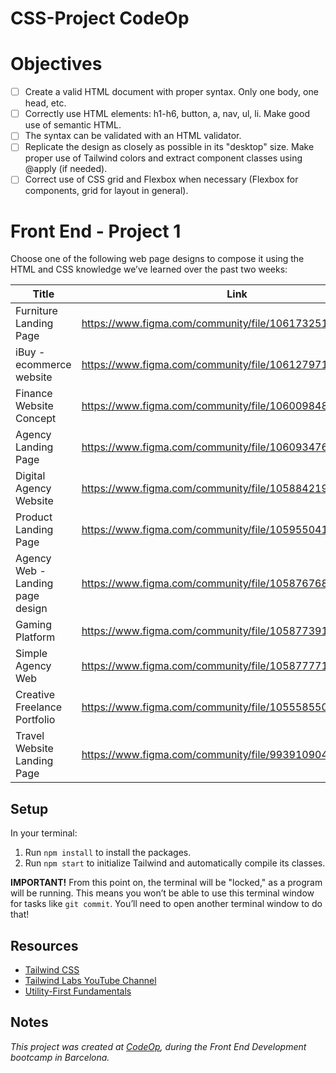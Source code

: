 # CSS-Project CodeOp
# Objectives
- [ ] Create a valid HTML document with proper syntax. Only one body, one head, etc.
- [ ] Correctly use HTML elements: h1-h6, button, a, nav, ul, li. Make good use of semantic HTML.
- [ ] The syntax can be validated with an HTML validator.
- [ ] Replicate the design as closely as possible in its "desktop" size. Make proper use of Tailwind colors and extract component classes using @apply (if needed).
- [ ] Correct use of CSS grid and Flexbox when necessary (Flexbox for components, grid for layout in general).

# Front End - Project 1

Choose one of the following web page designs to compose it using the HTML and CSS knowledge we’ve learned over the past two weeks:

| **Title**                        | **Link**                                                 |
| -------------------------------- | -------------------------------------------------------- |
| Furniture Landing Page           | https://www.figma.com/community/file/1061732519182077733 |
| iBuy - ecommerce website         | https://www.figma.com/community/file/1061279717553788561 |
| Finance Website Concept          | https://www.figma.com/community/file/1060098483912933594 |
| Agency Landing Page              | https://www.figma.com/community/file/1060934768189771297 |
| Digital Agency Website           | https://www.figma.com/community/file/1058842196634115002 |
| Product Landing Page             | https://www.figma.com/community/file/1059550415816505412 |
| Agency Web - Landing page design | https://www.figma.com/community/file/1058767686059595687 |
| Gaming Platform                  | https://www.figma.com/community/file/1058773912152023976 |
| Simple Agency Web                | https://www.figma.com/community/file/1058777711359033259 |
| Creative Freelance Portfolio     | https://www.figma.com/community/file/1055585500471619711 |
| Travel Website Landing Page      | https://www.figma.com/community/file/993910904620677970  |

## Setup

In your terminal:

1. Run `npm install` to install the packages.
2. Run `npm start` to initialize Tailwind and automatically compile its classes.

**IMPORTANT!** From this point on, the terminal will be "locked," as a program will be running. This means you won’t be able to use this terminal window for tasks like `git commit`. You’ll need to open another terminal window to do that!

## Resources

- [Tailwind CSS](https://tailwindcss.com/)
- [Tailwind Labs YouTube Channel](https://www.youtube.com/c/TailwindLabs)
- [Utility-First Fundamentals](https://tailwindcss.com/docs/utility-first)

## Notes

_This project was created at [CodeOp](http://CodeOp.tech), during the Front End Development bootcamp in Barcelona._
